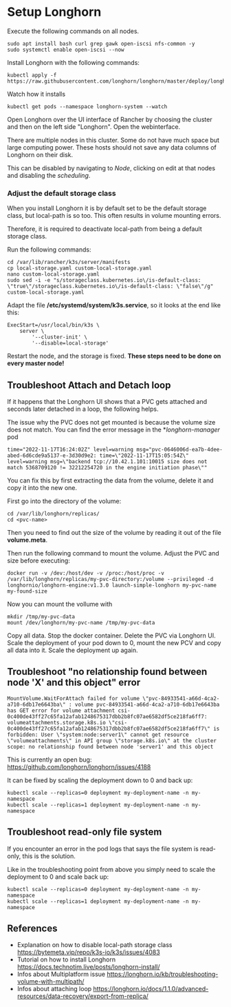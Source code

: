 # Setup Longhorn
Execute the following commands on all nodes.
```
sudo apt install bash curl grep gawk open-iscsi nfs-common -y
sudo systemctl enable open-iscsi --now
```

Install Longhorn with the following commands:

```
kubectl apply -f https://raw.githubusercontent.com/longhorn/longhorn/master/deploy/longhorn.yaml
```

Watch how it installs
```
kubectl get pods --namespace longhorn-system --watch
```

Open Longhorn over the UI interface of Rancher by choosing the cluster and then on the left side "Longhorn". Open the webinterface.

There are multiple nodes in this cluster. Some do not have much space but large computing power. These hosts should not save any data columns of Longhorn on their disk.

This can be disabled by navigating to *Node*, clicking on edit at that nodes and disabling the *scheduling*.

### Adjust the default storage class

When you install Longhorn it is by default set to be the default storage class, but local-path is so too. This often results in volume mounting errors.

Therefore, it is required to deactivate local-path from being a default storage class. 

Run the following commands:
```
cd /var/lib/rancher/k3s/server/manifests
cp local-storage.yaml custom-local-storage.yaml
nano custom-local-storage.yaml
sudo sed -i -e "s/storageclass.kubernetes.io\/is-default-class: \"true\"/storageclass.kubernetes.io\/is-default-class: \"false\"/g" custom-local-storage.yaml
```

Adapt the file **/etc/systemd/system/k3s.service**, so it looks at the end like this:
```
ExecStart=/usr/local/bin/k3s \
    server \
        '--cluster-init' \
        '--disable=local-storage'
```

Restart the node, and the storage is fixed.
**These steps need to be done on every master node!**

## Troubleshoot Attach and Detach loop
If it happens that the Longhorn UI shows that a PVC gets attached and seconds later detached in a loop, the following helps.

The issue why the PVC does not get mounted is because the volume size does not match. You can find the error message in the **longhorn-manager* pod
```
time="2022-11-17T16:24:02Z" level=warning msg="pvc-0646006d-ea7b-4dee-abed-6d6cde9a5137-e-3d30d9e2: time=\"2022-11-17T15:05:54Z\" level=warning msg=\"backend tcp://10.42.1.101:10015 size does not match 5368709120 != 32212254720 in the engine initiation phase\""
```

You can fix this by first extracting the data from the volume, delete it and copy it into the new one.

First go into the directory of the volume:

```
cd /var/lib/longhorn/replicas/
cd <pvc-name>
```

Then you need to find out the size of the volume by reading it out of the file **volume.meta**.

Then run the following command to mount the volume. Adjust the PVC and size before executing:
```
docker run -v /dev:/host/dev -v /proc:/host/proc -v /var/lib/longhorn/replicas/my-pvc-directory:/volume --privileged -d longhornio/longhorn-engine:v1.3.0 launch-simple-longhorn my-pvc-name my-found-size
```

Now you can mount the vollume with
```
mkdir /tmp/my-pvc-data
mount /dev/longhorn/my-pvc-name /tmp/my-pvc-data
```

Copy all data.
Stop the docker container.
Delete the PVC via Longhorn UI.
Scale the deployment of your pod down to 0, mount the new PCV and copy all data into it.
Scale the deployment up again.


## Troubleshoot "no relationship found between node 'X' and this object" error

```
MountVolume.WaitForAttach failed for volume \"pvc-84933541-a66d-4ca2-a710-6db17e6643ba\" : volume pvc-84933541-a66d-4ca2-a710-6db17e6643ba has GET error for volume attachment csi-0c400de43ff27c65fa12afab1248675317dbb2b8fc07ae6582df5ce218fa6ff7: volumeattachments.storage.k8s.io \"csi-0c400de43ff27c65fa12afab1248675317dbb2b8fc07ae6582df5ce218fa6ff7\" is forbidden: User \"system:node:server1\" cannot get resource \"volumeattachments\" in API group \"storage.k8s.io\" at the cluster scope: no relationship found between node 'server1' and this object
```

This is currently an open bug: https://github.com/longhorn/longhorn/issues/4188

It can be fixed by scaling the deployment down to 0 and back up:

```
kubectl scale --replicas=0 deployment my-deployment-name -n my-namespace
kubectl scale --replicas=1 deployment my-deployment-name -n my-namespace
```

## Troubleshoot read-only file system
If you encounter an error in the pod logs that says the file system is read-only, this is the solution.

Like in the troubleshooting point from above you simply need to scale the deployment to 0 and scale back up:
```
kubectl scale --replicas=0 deployment my-deployment-name -n my-namespace
kubectl scale --replicas=1 deployment my-deployment-name -n my-namespace
```


## References
* Explanation on how to disable local-path storage class https://bytemeta.vip/repo/k3s-io/k3s/issues/4083
* Tutorial on how to install Longhorn https://docs.technotim.live/posts/longhorn-install/
* Infos about Multiplatform issue https://longhorn.io/kb/troubleshooting-volume-with-multipath/
* Infos about attaching loop https://longhorn.io/docs/1.1.0/advanced-resources/data-recovery/export-from-replica/
